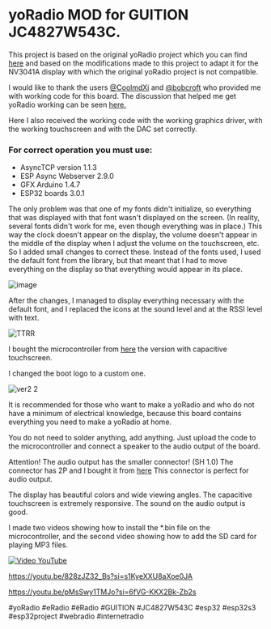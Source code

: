 # yoRadio MOD for GUITION JC4827W543C.

This project is based on the original yoRadio project which you can find [here](https://github.com/e2002/yoradio) and based on the modifications made to this project to adapt it for the NV3041A display with which the original yoRadio project is not compatible.

I would like to thank the users [@CoolmdXi](https://github.com/CoolmdXi) and [@bobcroft](https://github.com/bobcroft)
who provided me with working code for this board.
The discussion that helped me get yoRadio working can be seen [here.](https://github.com/e2002/yoradio/issues/105)

Here I also received the working code with the working graphics driver, with the working touchscreen and with the DAC set correctly.

### For correct operation you must use:
- AsyncTCP version 1.1.3
- ESP Async Webserver 2.9.0
- GFX Arduino 1.4.7
- ESP32 boards 3.0.1

The only problem was that one of my fonts didn't initialize, so everything that was displayed with that font wasn't displayed on the screen. (In reality, several fonts didn't work for me, even though everything was in place.)
This way the clock doesn't appear on the display, the volume doesn't appear in the middle of the display when I adjust the volume on the touchscreen, etc.
So I added small changes to correct these.
Instead of the fonts used, I used the default font from the library, but that meant that I had to move everything on the display so that everything would appear in its place.

![image](https://github.com/user-attachments/assets/33d490fb-beec-4558-ac61-773df08958cb)

After the changes, I managed to display everything necessary with the default font, and I replaced the icons at the sound level and at the RSSI level with text.

![TTRR](https://github.com/user-attachments/assets/9dcf861a-cdf0-4b13-8958-604f3bdf259e)

I bought the microcontroller from [here](https://www.aliexpress.com/item/1005006729377800.html) the version with capacitive touchscreen.

I changed the boot logo to a custom one.

![ver2 2](https://github.com/user-attachments/assets/ea266052-0179-47a4-a38c-c418438a7dc8)

It is recommended for those who want to make a yoRadio and who do not have a minimum of electrical knowledge, because this board contains everything you need to make a yoRadio at home.

You do not need to solder anything, add anything.
Just upload the code to the microcontroller and connect a speaker to the audio output of the board.

Attention! The audio output has the smaller connector! (SH 1.0)
The connector has 2P and I bought it from [here](https://www.aliexpress.com/item/32921127444.html)
This connector is perfect for audio output.

The display has beautiful colors and wide viewing angles.
The capacitive touchscreen is extremely responsive.
The sound on the audio output is good.

I made two videos showing how to install the *.bin file on the microcontroller, and the second video showing how to add the SD card for playing MP3 files.

[![Video YouTube](https://i.imgur.com/2GOUB7L.png)](https://www.youtube.com/watch?v=828zJZ32_Bs)


https://youtu.be/828zJZ32_Bs?si=s1KyeXXU8aXoe0JA

https://youtu.be/pMsSwy1TMJo?si=6fVG-KKX2Bk-Zb2s

#yoRadio #eRadio #ёRadio #GUITION #JC4827W543C #esp32 #esp32s3 #esp32project #webradio #internetradio
